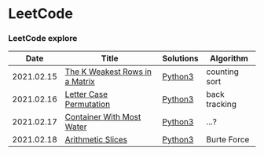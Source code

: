 # LeetCode

### LeetCode explore

| Date       | Title                                                                                                                                                         | Solutions                                                                                                        | Algorithm     |
| ---------- | ------------------------------------------------------------------------------------------------------------------------------------------------------------- | ---------------------------------------------------------------------------------------------------------------- | ------------- |
| 2021.02.15 | [The K Weakest Rows in a Matrix](https://leetcode.com/explore/challenge/card/february-leetcoding-challenge-2021/586/week-3-february-15th-february-21st/3641/) | [Python3](https://github.com/e99/leetcode/blob/master/explore/python/The_K_Weakest_Rows_in_a_Matrix_Solution.py) | counting sort |
| 2021.02.16 | [Letter Case Permutation](https://leetcode.com/explore/challenge/card/february-leetcoding-challenge-2021/586/week-3-february-15th-february-21st/3642/)        | [Python3](https://github.com/e99/leetcode/blob/master/explore/python/Letter_Case_Permutation.py)                 | back tracking |
| 2021.02.17 | [Container With Most Water](https://leetcode.com/explore/challenge/card/february-leetcoding-challenge-2021/586/week-3-february-15th-february-21st/3643/)      | [Python3](https://github.com/e99/leetcode/blob/master/explore/python/Container_With_Most_Water.py)               | ...?          |
| 2021.02.18 | [Arithmetic Slices](https://leetcode.com/explore/challenge/card/february-leetcoding-challenge-2021/586/week-3-february-15th-february-21st/3644/)              | [Python3](https://github.com/e99/leetcode/blob/master/explore/python/Arithmetic_Slices.py)                       | Burte Force   |

